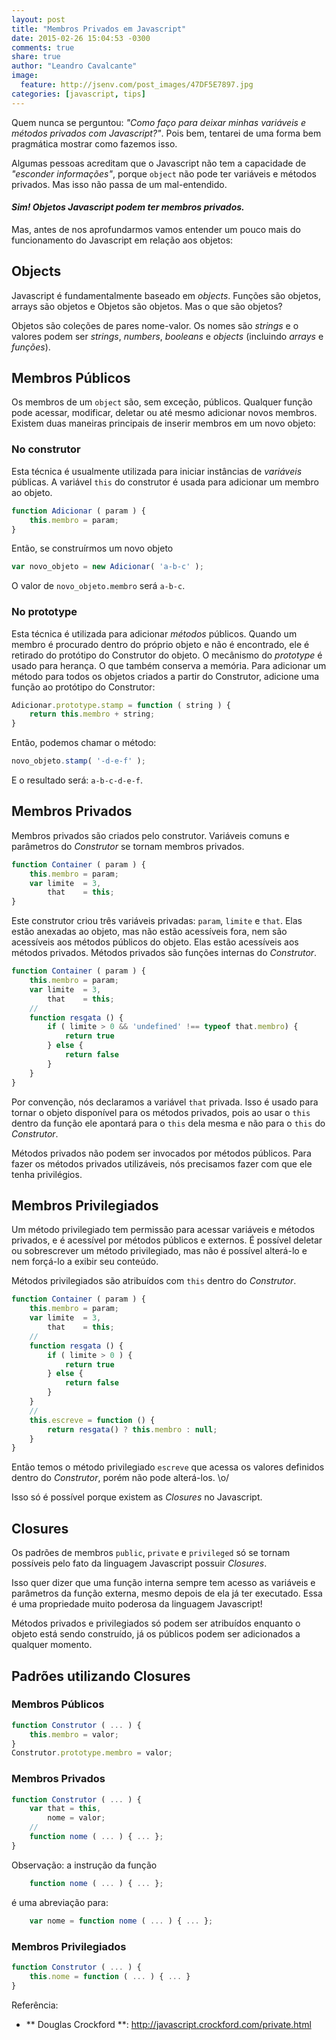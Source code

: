```yaml
---
layout: post
title: "Membros Privados em Javascript"
date: 2015-02-26 15:04:53 -0300
comments: true
share: true
author: "Leandro Cavalcante"
image:
  feature: http://jsenv.com/post_images/47DF5E7897.jpg
categories: [javascript, tips]
---
```


Quem nunca se perguntou: _"Como faço para deixar minhas variáveis e métodos privados com Javascript?"_. Pois bem, tentarei de uma forma bem pragmática mostrar como fazemos isso.

Algumas pessoas acreditam que o Javascript não tem a capacidade de _"esconder informações"_, porque `object` não pode ter variáveis e métodos privados. Mas isso não passa de um mal-entendido.

#### _Sim! Objetos Javascript podem ter membros privados._

Mas, antes de nos aprofundarmos vamos entender um pouco mais do funcionamento do Javascript em relação aos objetos:

<!--more-->

## Objects

Javascript é fundamentalmente baseado em _objects_. Funções são objetos, arrays são objetos e Objetos são objetos. Mas o que são objetos?

Objetos são coleções de pares nome-valor. Os nomes são _strings_ e o valores podem ser _strings_, _numbers_, _booleans_ e _objects_ (incluindo _arrays_ e _funções_).

## Membros Públicos

Os membros de um `object` são, sem exceção, públicos. Qualquer função pode acessar, modificar, deletar ou até mesmo adicionar novos membros. Existem duas maneiras principais de inserir membros em um novo objeto:

### No construtor

Esta técnica é usualmente utilizada para iniciar instâncias de _variáveis_ públicas. A variável `this` do construtor é usada para adicionar um membro ao objeto.

``` javascript
function Adicionar ( param ) {
	this.membro = param;
}
```

Então, se construírmos um novo objeto

``` javascript
var novo_objeto = new Adicionar( 'a-b-c' );
```

O valor de `novo_objeto.membro` será `a-b-c`.

### No prototype

Esta técnica é utilizada para adicionar _métodos_ públicos. Quando um membro é procurado dentro do próprio objeto e não é encontrado, ele é retirado do protótipo do Construtor do objeto. O mecânismo do _prototype_ é usado para herança. O que também conserva a memória. Para adicionar um método para todos os objetos criados a partir do Construtor, adicione uma função ao protótipo do Construtor:

``` javascript
Adicionar.prototype.stamp = function ( string ) {
	return this.membro + string;
}
```

Então, podemos chamar o método:

``` javascript
novo_objeto.stamp( '-d-e-f' );
```

E o resultado será: `a-b-c-d-e-f`.

## Membros Privados 

Membros privados são criados pelo construtor. Variáveis comuns e parâmetros do _Construtor_ se tornam membros privados.

``` javascript
function Container ( param ) {
	this.membro = param;
	var limite  = 3,
		that    = this;
}
```

Este construtor criou três variáveis privadas: `param`, `limite` e `that`. Elas estão anexadas ao objeto, mas não estão acessíveis fora, nem são acessíveis aos métodos públicos do objeto. Elas estão acessíveis aos métodos privados. Métodos privados são funções internas do _Construtor_.

``` javascript
function Container ( param ) {
	this.membro = param;
	var limite  = 3,
		that    = this;
	//
	function resgata () {
		if ( limite > 0 && 'undefined' !== typeof that.membro) {
			return true
		} else {
			return false
		}
	}
}
``` 

Por convenção, nós declaramos a variável `that` privada. Isso é usado para tornar o objeto disponível para os métodos privados, pois ao usar o `this` dentro da função ele apontará para o `this` dela mesma e não para o `this` do _Construtor_. 

Métodos privados não podem ser invocados por métodos públicos. Para fazer os métodos privados utilizáveis, nós precisamos fazer com que ele tenha privilégios.

## Membros Privilegiados

Um método privilegiado tem permissão para acessar variáveis e métodos privados, e é acessível por métodos públicos e externos. É possível deletar ou sobrescrever um método privilegiado, mas não é possível alterá-lo e nem forçá-lo a exibir seu conteúdo.

Métodos privilegiados são atribuídos com `this` dentro do _Construtor_.

```javascript
function Container ( param ) {
	this.membro = param;
	var limite  = 3,
		that    = this;
	//
	function resgata () {
		if ( limite > 0 ) {
			return true
		} else {
			return false
		}
	}
	//
	this.escreve = function () {
		return resgata() ? this.membro : null;
	}
}
```

Então temos o método privilegiado `escreve` que acessa os valores definidos dentro do _Construtor_, porém não pode alterá-los. \o/

Isso só é possível porque existem as _Closures_ no Javascript.

## Closures

Os padrões de membros `public`, `private` e `privileged` só se tornam possíveis pelo fato da linguagem Javascript possuir _Closures_.

Isso quer dizer que uma função interna sempre tem acesso as variáveis e parâmetros da função externa, mesmo depois de ela já ter executado.
Essa é uma propriedade muito poderosa da linguagem Javascript!

Métodos privados e privilegiados só podem ser atribuídos enquanto o objeto está sendo construído, já os públicos podem ser adicionados a qualquer momento.

## Padrões utilizando Closures

### Membros Públicos
``` javascript
function Construtor ( ... ) {
	this.membro = valor;
}
Construtor.prototype.membro = valor;
```

### Membros Privados
``` javascript
function Construtor ( ... ) {
	var that = this,
		nome = valor;
	//
	function nome ( ... ) { ... };
}
```

Observação: a instrução da função

``` javascript
	function nome ( ... ) { ... };
```

é uma abreviação para: 

``` javascript
	var nome = function nome ( ... ) { ... };
```


### Membros Privilegiados
``` javascript
function Construtor ( ... ) {
	this.nome = function ( ... ) { ... }
}
```

Referência:

- ** Douglas Crockford **: http://javascript.crockford.com/private.html

